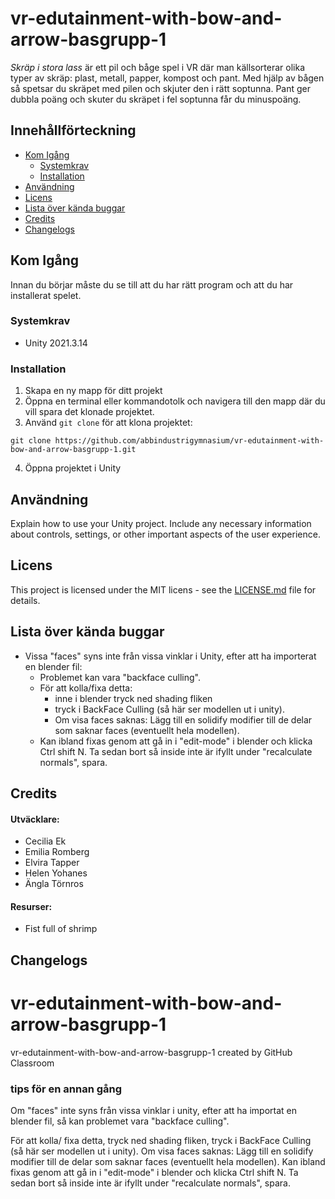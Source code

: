 # vr-edutainment-with-bow-and-arrow-basgrupp-1

*Skräp i stora lass* är ett pil och båge spel i VR där man källsorterar olika typer av skräp: plast, metall, papper, kompost och pant. Med hjälp av bågen så spetsar du skräpet med pilen och skjuter den i rätt soptunna. Pant ger dubbla poäng och skuter du skräpet i fel soptunna får du minuspoäng.

## Innehållförteckning

- [Kom Igång](#kom-igång)
  - [Systemkrav](#systemkrav)
  - [Installation](#installation)
- [Användning](#användning)
- [Licens](#licens)
- [Lista över kända buggar](#lista-över-kända-buggar)
- [Credits](#credits)
- [Changelogs](#changelogs)

## Kom Igång

Innan du börjar måste du se till att du har rätt program och att du har installerat spelet.

### Systemkrav

- Unity 2021.3.14

### Installation

1. Skapa en ny mapp för ditt projekt
2. Öppna en terminal eller kommandotolk och navigera till den mapp där du vill spara det klonade projektet.
3. Använd `git clone` för att klona projektet:

~~~
git clone https://github.com/abbindustrigymnasium/vr-edutainment-with-bow-and-arrow-basgrupp-1.git
~~~

4. Öppna projektet i Unity

## Användning

Explain how to use your Unity project. Include any necessary information about controls, settings, or other important aspects of the user experience.

## Licens

This project is licensed under the MIT licens - see the [LICENSE.md](LICENSE.md) file for details.

## Lista över kända buggar

- Vissa "faces" syns inte från vissa vinklar i Unity, efter att ha importerat en blender fil:
  - Problemet kan vara "backface culling".
  - För att kolla/fixa detta:
    -  inne i blender tryck ned shading fliken
    -  tryck i BackFace Culling (så här ser modellen ut i unity).
    -  Om visa faces saknas: Lägg till en solidify modifier till de delar som saknar faces (eventuellt hela modellen).
  - Kan ibland fixas genom att gå in i "edit-mode" i blender och klicka Ctrl shift N. Ta sedan bort så inside inte är ifyllt under "recalculate normals", spara.

## Credits

#### Utväcklare:

- Cecilia Ek
- Emilia Romberg
- Elvira Tapper
- Helen Yohanes
- Ängla Törnros

#### Resurser:
- Fist full of shrimp

## Changelogs

# vr-edutainment-with-bow-and-arrow-basgrupp-1
vr-edutainment-with-bow-and-arrow-basgrupp-1 created by GitHub Classroom

### tips för en annan gång
Om "faces" inte syns från vissa vinklar i unity, efter att ha importat en blender fil, så kan problemet vara "backface culling".

För att kolla/ fixa detta, tryck ned shading fliken, tryck i BackFace Culling (så här ser modellen ut i unity). Om visa faces saknas: Lägg till en solidify modifier till de delar som saknar faces (eventuellt hela modellen).
Kan ibland fixas genom att gå in i "edit-mode" i blender och klicka Ctrl shift N. Ta sedan bort så inside inte är ifyllt under "recalculate normals", spara.
